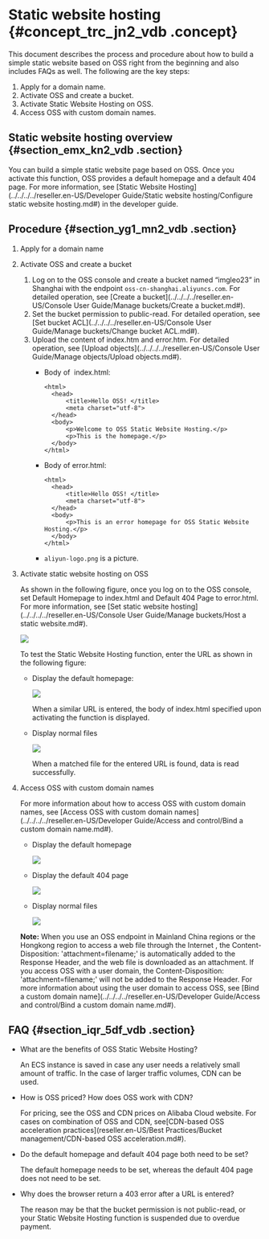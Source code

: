 # Static website hosting {#concept_trc_jn2_vdb .concept}

This document describes the process and procedure about how to build a simple static website based on OSS right from the beginning and also includes FAQs as well. The following are the key steps:

1.  Apply for a domain name.
2.  Activate OSS and create a bucket.
3.  Activate Static Website Hosting on OSS.
4.  Access OSS with custom domain names.

## Static website hosting overview {#section_emx_kn2_vdb .section}

You can build a simple static website page based on OSS. Once you activate this function, OSS provides a default homepage and a default 404 page. For more information, see [Static Website Hosting](../../../../reseller.en-US/Developer Guide/Static website hosting/Configure static website hosting.md#) in the developer guide.

## Procedure {#section_yg1_mn2_vdb .section}

1.  Apply for a domain name
2.  Activate OSS and create a bucket
    1.  Log on to the OSS console and create a bucket named “imgleo23” in Shanghai with the endpoint `oss-cn-shanghai.aliyuncs.com`. For detailed operation, see [Create a bucket](../../../../reseller.en-US/Console User Guide/Manage buckets/Create a bucket.md#).
    2.  Set the bucket permission to public-read. For detailed operation, see [Set bucket ACL](../../../../reseller.en-US/Console User Guide/Manage buckets/Change bucket ACL.md#).
    3.  Upload the content of index.htm and error.htm. For detailed operation, see [Upload objects](../../../../reseller.en-US/Console User Guide/Manage objects/Upload objects.md#).
        -   Body of  index.html:

            ```
            <html>
              <head>
                  <title>Hello OSS! </title>
                  <meta charset="utf-8">
              </head>
              <body>
                  <p>Welcome to OSS Static Website Hosting.</p>
                  <p>This is the homepage.</p>
              </body>
            </html>
            ```

        -   Body of error.html:

            ```
            <html>
              <head>
                  <title>Hello OSS! </title>
                  <meta charset="utf-8">
              </head>
              <body>
                  <p>This is an error homepage for OSS Static Website Hosting.</p>
              </body>
            </html>
            ```

        -   `aliyun-logo.png` is a picture.
3.  Activate static website hosting on OSS

    As shown in the following figure, once you log on to the OSS console, set Default Homepage to index.html and Default 404 Page to error.html. For more information, see [Set static website hosting](../../../../reseller.en-US/Console User Guide/Manage buckets/Host a static website.md#).

    ![](http://static-aliyun-doc.oss-cn-hangzhou.aliyuncs.com/assets/img/4412/15402794281739_en-US.png)

    To test the Static Website Hosting function, enter the URL as shown in the following figure:

    -   Display the default homepage: 

        ![](http://static-aliyun-doc.oss-cn-hangzhou.aliyuncs.com/assets/img/4412/15402794281742_en-US.png)

        When a similar URL is entered, the body of index.html specified upon activating the function is displayed.

    -   Display normal files 

        ![](http://static-aliyun-doc.oss-cn-hangzhou.aliyuncs.com/assets/img/4412/15402794281743_en-US.png)

        When a matched file for the entered URL is found, data is read successfully.

4.  Access OSS with custom domain names

    For more information about how to access OSS with custom domain names, see [Access OSS with custom domain names](../../../../reseller.en-US/Developer Guide/Access and control/Bind a custom domain name.md#).

    -   Display the default homepage 

        ![](http://static-aliyun-doc.oss-cn-hangzhou.aliyuncs.com/assets/img/4412/15402794281746_en-US.png)

    -   Display the default 404 page

        ![](http://static-aliyun-doc.oss-cn-hangzhou.aliyuncs.com/assets/img/4412/15402794281748_en-US.png)

    -   Display normal files 

        ![](http://static-aliyun-doc.oss-cn-hangzhou.aliyuncs.com/assets/img/4412/15402794281749_en-US.png)

    **Note:** When you use an OSS endpoint in Mainland China regions or the Hongkong region to access a web file through the Internet , the Content-Disposition: 'attachment=filename;' is automatically added to the Response Header, and the web file is downloaded as an attachment. If you access OSS with a user domain, the Content-Disposition: 'attachment=filename;' will not be added to the Response Header. For more information about using the user domain to access OSS, see [Bind a custom domain name](../../../../reseller.en-US/Developer Guide/Access and control/Bind a custom domain name.md#).


## FAQ {#section_iqr_5df_vdb .section}

-   What are the benefits of OSS Static Website Hosting?

    An ECS instance is saved in case any user needs a relatively small amount of traffic. In the case of larger traffic volumes, CDN can be used.

-   How is OSS priced? How does OSS work with CDN?

    For pricing, see the OSS and CDN prices on Alibaba Cloud website. For cases on combination of OSS and CDN, see[CDN-based OSS acceleration practices](reseller.en-US/Best Practices/Bucket management/CDN-based OSS acceleration.md#).

-   Do the default homepage and default 404 page both need to be set?

    The default homepage needs to be set, whereas the default 404 page does not need to be set.

-   Why does the browser return a 403 error after a URL is entered?

    The reason may be that the bucket permission is not public-read, or your Static Website Hosting function is suspended due to overdue payment.


